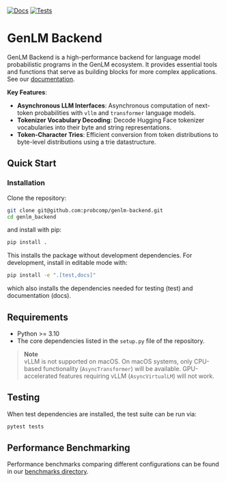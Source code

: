 [![Docs](https://github.com/chi-collective/genlm-backend/actions/workflows/docs.yml/badge.svg)](https://probcomp.github.io/genlm-backend/)
[![Tests](https://github.com/chi-collective/genlm-backend/actions/workflows/pytest.yml/badge.svg)](https://github.com/probcomp/genlm-backend/actions/workflows/pytest.yml)

# GenLM Backend

GenLM Backend is a high-performance backend for language model probabilistic programs in the GenLM ecosystem. It provides essential tools and functions that serve as building blocks for more complex applications. See our [documentation](https://chi-collective.github.io/genlm-backend/).

**Key Features**:

* **Asynchronous LLM Interfaces**: Asynchronous computation of next-token probabilities with `vllm` and `transformer` language models.
* **Tokenizer Vocabulary Decoding**: Decode Hugging Face tokenizer vocabularies into their byte and string representations.
* **Token-Character Tries**: Efficient conversion from token distributions to byte-level distributions using a trie datastructure.

## Quick Start

### Installation

Clone the repository:
```bash
git clone git@github.com:probcomp/genlm-backend.git
cd genlm_backend
```
and install with pip:
```bash
pip install .
```
This installs the package without development dependencies. For development, install in editable mode with:
```bash
pip install -e ".[test,docs]"
```
which also installs the dependencies needed for testing (test) and documentation (docs).

## Requirements

- Python >= 3.10
- The core dependencies listed in the `setup.py` file of the repository.

> **Note**  
> vLLM is not supported on macOS. On macOS systems, only CPU-based functionality (`AsyncTransformer`) will be available. GPU-accelerated features requiring vLLM (`AsyncVirtualLM`) will not work.

## Testing

When test dependencies are installed, the test suite can be run via:
```bash
pytest tests
```

## Performance Benchmarking

Performance benchmarks comparing different configurations can be found in our [benchmarks directory](https://github.com/probcomp/genlm-backend/tree/main/benchmark).
